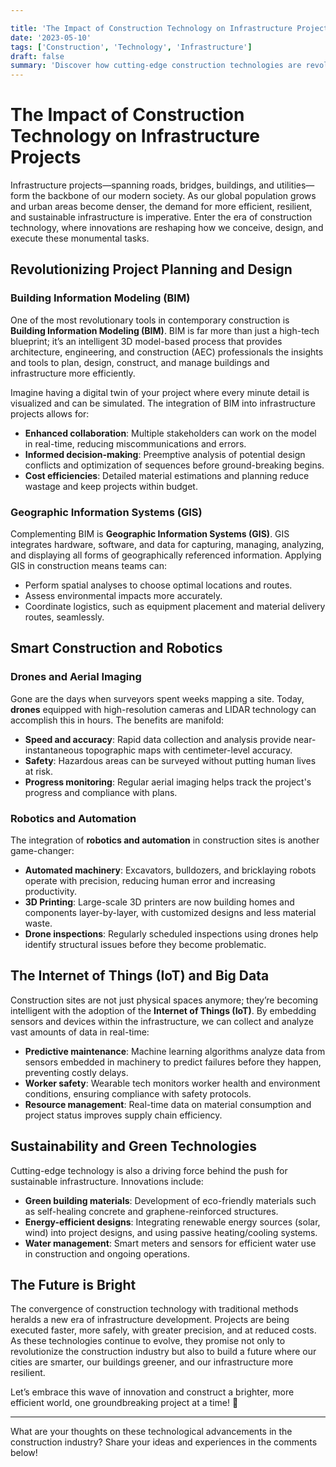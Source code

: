 ```yaml
---

title: 'The Impact of Construction Technology on Infrastructure Projects'
date: '2023-05-10'
tags: ['Construction', 'Technology', 'Infrastructure']
draft: false
summary: 'Discover how cutting-edge construction technologies are revolutionizing infrastructure projects, increasing efficiency, and transforming the industry landscape.'
---
```


# The Impact of Construction Technology on Infrastructure Projects

Infrastructure projects—spanning roads, bridges, buildings, and utilities—form the backbone of our modern society. As our global population grows and urban areas become denser, the demand for more efficient, resilient, and sustainable infrastructure is imperative. Enter the era of construction technology, where innovations are reshaping how we conceive, design, and execute these monumental tasks. 

## Revolutionizing Project Planning and Design

### Building Information Modeling (BIM)

One of the most revolutionary tools in contemporary construction is **Building Information Modeling (BIM)**. BIM is far more than just a high-tech blueprint; it’s an intelligent 3D model-based process that provides architecture, engineering, and construction (AEC) professionals the insights and tools to plan, design, construct, and manage buildings and infrastructure more efficiently. 

Imagine having a digital twin of your project where every minute detail is visualized and can be simulated. The integration of BIM into infrastructure projects allows for:
- **Enhanced collaboration**: Multiple stakeholders can work on the model in real-time, reducing miscommunications and errors.
- **Informed decision-making**: Preemptive analysis of potential design conflicts and optimization of sequences before ground-breaking begins.
- **Cost efficiencies**: Detailed material estimations and planning reduce wastage and keep projects within budget.

### Geographic Information Systems (GIS)

Complementing BIM is **Geographic Information Systems (GIS)**. GIS integrates hardware, software, and data for capturing, managing, analyzing, and displaying all forms of geographically referenced information. Applying GIS in construction means teams can:
- Perform spatial analyses to choose optimal locations and routes.
- Assess environmental impacts more accurately.
- Coordinate logistics, such as equipment placement and material delivery routes, seamlessly.

## Smart Construction and Robotics

### Drones and Aerial Imaging

Gone are the days when surveyors spent weeks mapping a site. Today, **drones** equipped with high-resolution cameras and LIDAR technology can accomplish this in hours. The benefits are manifold:
- **Speed and accuracy**: Rapid data collection and analysis provide near-instantaneous topographic maps with centimeter-level accuracy.
- **Safety**: Hazardous areas can be surveyed without putting human lives at risk.
- **Progress monitoring**: Regular aerial imaging helps track the project's progress and compliance with plans.

### Robotics and Automation

The integration of **robotics and automation** in construction sites is another game-changer:
- **Automated machinery**: Excavators, bulldozers, and bricklaying robots operate with precision, reducing human error and increasing productivity.
- **3D Printing**: Large-scale 3D printers are now building homes and components layer-by-layer, with customized designs and less material waste.
- **Drone inspections**: Regularly scheduled inspections using drones help identify structural issues before they become problematic.

## The Internet of Things (IoT) and Big Data

Construction sites are not just physical spaces anymore; they’re becoming intelligent with the adoption of the **Internet of Things (IoT)**. By embedding sensors and devices within the infrastructure, we can collect and analyze vast amounts of data in real-time:
- **Predictive maintenance**: Machine learning algorithms analyze data from sensors embedded in machinery to predict failures before they happen, preventing costly delays.
- **Worker safety**: Wearable tech monitors worker health and environment conditions, ensuring compliance with safety protocols.
- **Resource management**: Real-time data on material consumption and project status improves supply chain efficiency.

## Sustainability and Green Technologies

Cutting-edge technology is also a driving force behind the push for sustainable infrastructure. Innovations include:
- **Green building materials**: Development of eco-friendly materials such as self-healing concrete and graphene-reinforced structures.
- **Energy-efficient designs**: Integrating renewable energy sources (solar, wind) into project designs, and using passive heating/cooling systems.
- **Water management**: Smart meters and sensors for efficient water use in construction and ongoing operations.

## The Future is Bright

The convergence of construction technology with traditional methods heralds a new era of infrastructure development. Projects are being executed faster, more safely, with greater precision, and at reduced costs. As these technologies continue to evolve, they promise not only to revolutionize the construction industry but also to build a future where our cities are smarter, our buildings greener, and our infrastructure more resilient.

Let’s embrace this wave of innovation and construct a brighter, more efficient world, one groundbreaking project at a time! 🌟

---

What are your thoughts on these technological advancements in the construction industry? Share your ideas and experiences in the comments below!